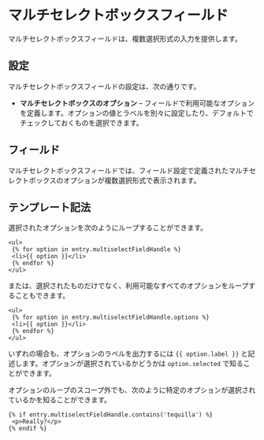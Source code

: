 マルチセレクトボックスフィールド
===================

マルチセレクトボックスフィールドは、複数選択形式の入力を提供します。

## 設定

マルチセレクトボックスフィールドの設定は、次の通りです。

* **マルチセレクトボックスのオプション** – フィールドで利用可能なオプションを定義します。オプションの値とラベルを別々に設定したり、デフォルトでチェックしておくものを選択できます。

## フィールド

マルチセレクトボックスフィールドでは、フィールド設定で定義されたマルチセレクトボックスのオプションが複数選択形式で表示されます。

## テンプレート記法

選択されたオプションを次のようにループすることができます。

```twig
<ul>
 {% for option in entry.multiselectFieldHandle %}
 <li>{{ option }}</li>
 {% endfor %}
</ul>
```

または、選択されたものだけでなく、利用可能なすべてのオプションをループすることもできます。

```twig
<ul>
 {% for option in entry.multiselectFieldHandle.options %}
 <li>{{ option }}</li>
 {% endfor %}
</ul>
```

いずれの場合も、オプションのラベルを出力するには `{{ option.label }}` と記述します。オプションが選択されているかどうかは `option.selected` で知ることができます。

オプションのループのスコープ外でも、次のように特定のオプションが選択されているかを知ることができます。

```twig
{% if entry.multiselectFieldHandle.contains('tequilla') %}
 <p>Really?</p>
{% endif %}
```

